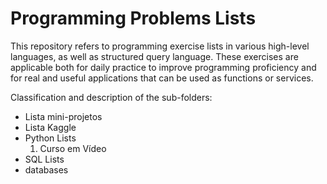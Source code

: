 # Programming Problems Lists
This repository refers to programming exercise lists in various high-level languages, as well as structured query language. These exercises are applicable both for daily practice to improve programming proficiency and for real and useful applications that can be used as functions or services.

Classification and description of the sub-folders:
* Lista mini-projetos
* Lista Kaggle
* Python Lists
  1. Curso em Vídeo
* SQL Lists
* databases
